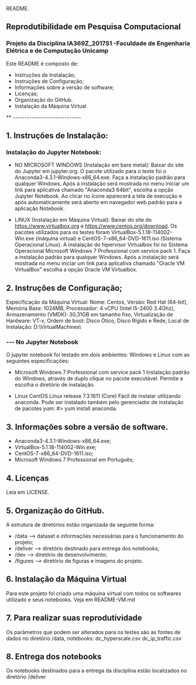 README.
## Reprodutibilidade em Pesquisa Computacional
### Projeto da Disciplina IA369Z_2017S1 -Faculdade de Engenharia Elétrica e de Computação Unicamp

Este README é composto de:
- Instruções de Instalação;
- Instruções de Configuração;
- Informações sobre a versão de software;
- Licenças;
- Organização do GitHub.
- Instalação da Máquina Virtual

 ** -----------------------------

## 1. Instruções de Instalação:
 
 ### Instalação do Jupyter Notebook:

* NO MICROSOFT WINDOWS (Instalação em bare metal): Baixar do site do Jupyter em jupyter.org.
O pacote utilizado para o teste foi o Anaconda3-4.3.1-Windows-x86_64.exe. Faça a instalação padrão para qualquer Windows. Após a instalação será mostrada no menu iniciar um link para aplicativa chamado "Anaconda3 64bit", escolha a opção Jupyter Notebook. 
Ao clicar no ícone aparecerá a tela de execução e após automaticamente será aberto em navegador web padrão para a aplicação Notebook. 

* LINUX (Instalação em Máquina Virtual): Baixar do site do https://www.virtualbox.org e https://www.centos.org/download. 
Os pacotes utilizados para os testes foram VirtualBox-5.1.18-114002-Win.exe (máquina virtual) e CentOS-7-x86_64-DVD-1611.iso (Sistema Operacional Linux).
A instalação do hipervisor Virtualbox foi no Sistema Operacional Microsoft Windows 7 Professional com service pack 1.
Faça a instalação padrão para qualquer Windows. Após a instalação será mostrada no menu iniciar um link para aplicativa chamado "Oracle VM VirtualBox" escolha a opção Oracle VM Virtualbox.

 ## 2. Instruções de Configuração; 
 
Especificação da Máquina Virtual: 
  Nome: Centos, Versão: Red Hat (64-bit), Memória Base: 1024MB, 
  Processador: 4 vCPU (Intel I5-2400 3.4Ghz), Armazenamento (VMDK): 30,31GB em tamanho fixo,
  Virtualização de Hardware: VT-x, Ordem de boot: Disco Ótico, Disco Rígido e Rede,
  Local de Instalação: D:\VirtualMachines\           

 ### --- No Jupyter Notebook

O jupyter notebook foi testado em dois ambientes: Windows e Linux com as seguintes especificações:

- Microsoft Windows 7 Professional com service pack 1
  Instalação padrão do Windows, através de duplo clique no pacote executável. Permite a escolha o diretório de instalação.   

- Linux CentOS Linux release 7.3.1611 (Core)
   Fácil de instalar utilizando anaconda. Pode ser instalado também pelo gerenciador de instalação de pacotes yum: #> yum install anaconda.

## 3. Informações sobre a versão de software. 
  
- Anaconda3-4.3.1-Windows-x86_64.exe;
- VirtualBox-5.1.18-114002-Win.exe;
- CentOS-7-x86_64-DVD-1611.iso;
- Microsoft Windows 7 Professional em Português;
  
## 4. Licenças
  Leia em LICENSE.
 
## 5. Organização do GitHub.
 
 A estrutura de diretórios estão organizada da seguinte forma:

- /data --> dataset e informações necessárias para o funcionamento do projeto;
- /deliver --> diretório destinado para entrega dos notebooks;
- /dev --> diretório de desenvolvimento;
- /figures --> diretório de figuras e imagens do projeto.

## 6. Instalação da Máquina Virtual

Para este projeto foi criado uma máquina virtual com todos os softwares utilizado e seus notebooks. Veja em README-VM.md

## 7. Para realizar suas reprodutividade
Os parâmetros que podem ser alterados para os testes são as fontes de dados no diretório /data, notebooks: dc_hyperscale.csv
dc_ip_traffic.csv

## 8. Entrega dos notebooks
Os notebooks destinados para a entrega da disciplina estão localizados no diretório /deliver
